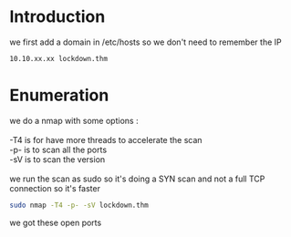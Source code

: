 # Introduction

we first add a domain in /etc/hosts so we don't need to remember the IP
```bash
10.10.xx.xx lockdown.thm
```

# Enumeration

we do a nmap with some options :\
\
-T4 is for have more threads to accelerate the scan\
-p- is to scan all the ports\
-sV is to scan the version\
\
we run the scan as sudo so it's doing a SYN scan and not a full TCP connection so it's faster

```bash
sudo nmap -T4 -p- -sV lockdown.thm
```

we got these open ports
```bash
```
